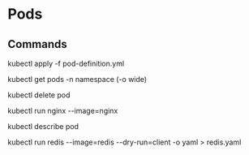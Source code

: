# Pods

## Commands

kubectl apply -f pod-definition.yml

kubectl get pods -n namespace (-o wide)

kubectl delete pod <name>

kubectl run nginx --image=nginx

kubectl describe pod <name>

kubectl run redis --image=redis --dry-run=client -o yaml > redis.yaml

